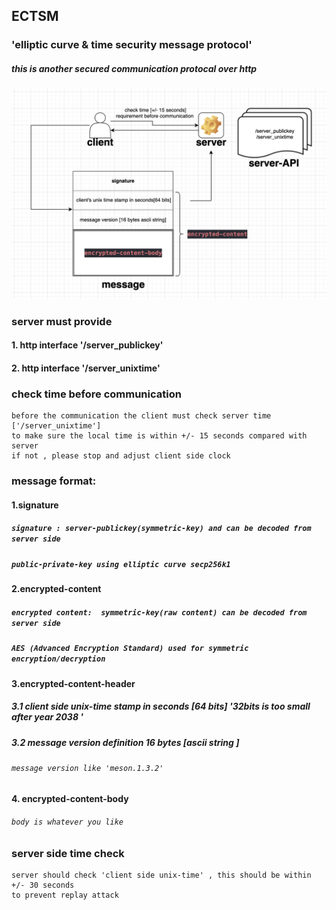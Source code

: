 ## ECTSM

### 'elliptic curve & time security message protocol'
##### this is another secured communication protocal over http

![alt tag](https://github.com/daqnext/ECTSM/blob/main/concept.png)


### server must provide 
#### 1. http interface '/server_publickey'
#### 2. http interface '/server_unixtime'


### check time before communication
```
before the communication the client must check server time ['/server_unixtime'] 
to make sure the local time is within +/- 15 seconds compared with server
if not , please stop and adjust client side clock
```

### message format:

#### 1.signature 
##### ``` signature : server-publickey(symmetric-key) and can be decoded from server side  ```
##### ``` public-private-key using elliptic curve secp256k1 ```
#### 2.encrypted-content
##### ``` encrypted content:  symmetric-key(raw content) can be decoded from server side ```
##### ``` AES (Advanced Encryption Standard) used for symmetric encryption/decryption ```
#### 3.encrypted-content-header
##### 3.1 client side unix-time stamp in seconds [64 bits] '32bits is too small after year 2038 '
##### 3.2 message version definition 16 bytes [ascii string ]
###### ``` message version like 'meson.1.3.2'  ```
#### 4. encrypted-content-body 
###### ``` body is whatever you like ```


### server side time check
```
server should check 'client side unix-time' , this should be within +/- 30 seconds
to prevent replay attack
```





